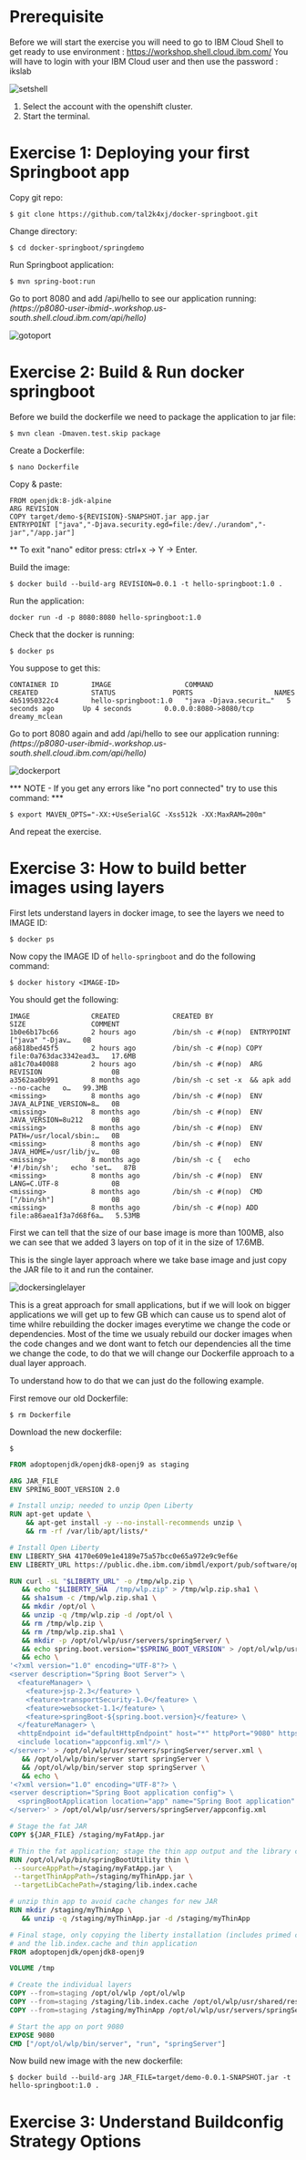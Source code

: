 # Prerequisite

Before we will start the exercise you will need to go to IBM Cloud Shell to get ready to use environment : https://workshop.shell.cloud.ibm.com/
You will have to login with your IBM Cloud user and then use the password : ikslab

![setshell](./assets/setshell.png)

1) Select the account with the openshift cluster.
2) Start the terminal.

# Exercise 1: Deploying your first Springboot app

Copy git repo:
```
$ git clone https://github.com/tal2k4xj/docker-springboot.git	
```

Change directory:
```
$ cd docker-springboot/springdemo
```

Run Springboot application:
```
$ mvn spring-boot:run
```

Go to port 8080 and add /api/hello to see our application running:
*(https://p8080-user-ibmid-<somerandomid>.workshop.us-south.shell.cloud.ibm.com/api/hello)*

![gotoport](./assets/gotoport.png)

# Exercise 2: Build & Run docker springboot

Before we build the dockerfile we need to package the application to jar file:
```
$ mvn clean -Dmaven.test.skip package
```

Create a Dockerfile:
```
$ nano Dockerfile
```

Copy & paste:
```
FROM openjdk:8-jdk-alpine
ARG REVISION
COPY target/demo-${REVISION}-SNAPSHOT.jar app.jar
ENTRYPOINT ["java","-Djava.security.egd=file:/dev/./urandom","-jar","/app.jar"]
```

** To exit "nano" editor press: ctrl+x -> Y -> Enter.

Build the image:
```
$ docker build --build-arg REVISION=0.0.1 -t hello-springboot:1.0 .
```

Run the application:
```
docker run -d -p 8080:8080 hello-springboot:1.0
```

Check that the docker is running:
```
$ docker ps
```

You suppose to get this:
```
CONTAINER ID        IMAGE                  COMMAND                  CREATED             STATUS              PORTS                    NAMES
4b51950322c4        hello-springboot:1.0   "java -Djava.securit…"   5 seconds ago       Up 4 seconds        0.0.0.0:8080->8080/tcp   dreamy_mclean
```

Go to port 8080 again and add /api/hello to see our application running:
*(https://p8080-user-ibmid-<somerandomid>.workshop.us-south.shell.cloud.ibm.com/api/hello)*

![dockerport](./assets/dockerport.png)

*** NOTE - If you get any errors like "no port connected" try to use this command: ***
```
$ export MAVEN_OPTS="-XX:+UseSerialGC -Xss512k -XX:MaxRAM=200m"
```
And repeat the exercise.

# Exercise 3: How to build better images using layers

First lets understand layers in docker image, to see the layers we need to IMAGE ID:
```
$ docker ps
```

Now copy the IMAGE ID of `hello-springboot` and do the following command:
```
$ docker history <IMAGE-ID>
```

You should get the following:
```
IMAGE               CREATED             CREATED BY                                      SIZE                COMMENT
1b0e6b17bc66        2 hours ago         /bin/sh -c #(nop)  ENTRYPOINT ["java" "-Djav…   0B                  
a6818bed45f5        2 hours ago         /bin/sh -c #(nop) COPY file:0a763dac3342ead3…   17.6MB              
a81c70a40088        2 hours ago         /bin/sh -c #(nop)  ARG REVISION                 0B                  
a3562aa0b991        8 months ago        /bin/sh -c set -x  && apk add --no-cache   o…   99.3MB              
<missing>           8 months ago        /bin/sh -c #(nop)  ENV JAVA_ALPINE_VERSION=8…   0B                  
<missing>           8 months ago        /bin/sh -c #(nop)  ENV JAVA_VERSION=8u212       0B                  
<missing>           8 months ago        /bin/sh -c #(nop)  ENV PATH=/usr/local/sbin:…   0B                  
<missing>           8 months ago        /bin/sh -c #(nop)  ENV JAVA_HOME=/usr/lib/jv…   0B                  
<missing>           8 months ago        /bin/sh -c {   echo '#!/bin/sh';   echo 'set…   87B                 
<missing>           8 months ago        /bin/sh -c #(nop)  ENV LANG=C.UTF-8             0B                  
<missing>           8 months ago        /bin/sh -c #(nop)  CMD ["/bin/sh"]              0B                  
<missing>           8 months ago        /bin/sh -c #(nop) ADD file:a86aea1f3a7d68f6a…   5.53MB
```
First we can tell that the size of our base image is more than 100MB, also we can see that we added 3 layers on top of it in the size of 17.6MB.

This is the single layer approach where we take base image and just copy the JAR file to it and run the container.

![dockersinglelayer](./assets/dockersinglelayer.png)

This is a great approach for small applications, but if we will look on bigger applications we will get up to few GB which can cause us to spend alot of time whilre rebuilding the docker images everytime we change the code or dependencies.
Most of the time we usualy rebuild our docker images when the code changes and we dont want to fetch our dependencies all the time we change the code, to do that we will change our Dockerfile approach to a dual layer approach.

To understand how to do that we can just do the following example.

First remove our old Dockerfile:
```
$ rm Dockerfile
```

Download the new dockerfile:
```
$
```

```dockerfile
FROM adoptopenjdk/openjdk8-openj9 as staging

ARG JAR_FILE
ENV SPRING_BOOT_VERSION 2.0

# Install unzip; needed to unzip Open Liberty
RUN apt-get update \
    && apt-get install -y --no-install-recommends unzip \
    && rm -rf /var/lib/apt/lists/*

# Install Open Liberty
ENV LIBERTY_SHA 4170e609e1e4189e75a57bcc0e65a972e9c9ef6e
ENV LIBERTY_URL https://public.dhe.ibm.com/ibmdl/export/pub/software/openliberty/runtime/release/2018-06-19_0502/openliberty-18.0.0.2.zip

RUN curl -sL "$LIBERTY_URL" -o /tmp/wlp.zip \
   && echo "$LIBERTY_SHA  /tmp/wlp.zip" > /tmp/wlp.zip.sha1 \
   && sha1sum -c /tmp/wlp.zip.sha1 \
   && mkdir /opt/ol \
   && unzip -q /tmp/wlp.zip -d /opt/ol \
   && rm /tmp/wlp.zip \
   && rm /tmp/wlp.zip.sha1 \
   && mkdir -p /opt/ol/wlp/usr/servers/springServer/ \
   && echo spring.boot.version="$SPRING_BOOT_VERSION" > /opt/ol/wlp/usr/servers/springServer/bootstrap.properties \
   && echo \
'<?xml version="1.0" encoding="UTF-8"?> \
<server description="Spring Boot Server"> \
  <featureManager> \
    <feature>jsp-2.3</feature> \
    <feature>transportSecurity-1.0</feature> \
    <feature>websocket-1.1</feature> \
    <feature>springBoot-${spring.boot.version}</feature> \
  </featureManager> \
  <httpEndpoint id="defaultHttpEndpoint" host="*" httpPort="9080" httpsPort="9443" /> \
  <include location="appconfig.xml"/> \
</server>' > /opt/ol/wlp/usr/servers/springServer/server.xml \
   && /opt/ol/wlp/bin/server start springServer \
   && /opt/ol/wlp/bin/server stop springServer \
   && echo \
'<?xml version="1.0" encoding="UTF-8"?> \
<server description="Spring Boot application config"> \
  <springBootApplication location="app" name="Spring Boot application" /> \
</server>' > /opt/ol/wlp/usr/servers/springServer/appconfig.xml

# Stage the fat JAR
COPY ${JAR_FILE} /staging/myFatApp.jar

# Thin the fat application; stage the thin app output and the library cache
RUN /opt/ol/wlp/bin/springBootUtility thin \
 --sourceAppPath=/staging/myFatApp.jar \
 --targetThinAppPath=/staging/myThinApp.jar \
 --targetLibCachePath=/staging/lib.index.cache

# unzip thin app to avoid cache changes for new JAR
RUN mkdir /staging/myThinApp \
   && unzip -q /staging/myThinApp.jar -d /staging/myThinApp

# Final stage, only copying the liberty installation (includes primed caches)
# and the lib.index.cache and thin application
FROM adoptopenjdk/openjdk8-openj9

VOLUME /tmp

# Create the individual layers
COPY --from=staging /opt/ol/wlp /opt/ol/wlp
COPY --from=staging /staging/lib.index.cache /opt/ol/wlp/usr/shared/resources/lib.index.cache
COPY --from=staging /staging/myThinApp /opt/ol/wlp/usr/servers/springServer/apps/app

# Start the app on port 9080
EXPOSE 9080
CMD ["/opt/ol/wlp/bin/server", "run", "springServer"]
```

Now build new image with the new dockerfile:
```
$ docker build --build-arg JAR_FILE=target/demo-0.0.1-SNAPSHOT.jar -t hello-springboot:1.0 .
```


# Exercise 3: Understand Buildconfig Strategy Options
